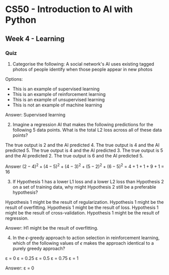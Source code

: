 # CS50 - Introduction to AI with Python

## Week 4 - Learning

### Quiz

1. Categorise the following: A social network's AI uses existing tagged photos of people identify when those people appear in new photos

Options:

- This is an example of supervised learning
- This is an example of reinforcement learning
- This is an example of unsupervised learning
- This is not an example of machine learning

Answer: Supervised learning

2. Imagine a regression AI that makes the following predictions for the following 5 data points. What is the total L2 loss across all of these data points?

The true output is 2 and the AI predicted 4.
The true output is 4 and the AI predicted 5.
The true output is 4 and the AI predicted 3.
The true output is 5 and the AI predicted 2.
The true output is 6 and the AI predicted 5.

Answer
$(2-4)^2 + (4-5)^2 + (4-3)^2 + (5-2)^2 + (6-5)^2$
= $4 + 1 + 1 + 9 + 1$
= $16$

3. If Hypothesis 1 has a lower L1 loss and a lower L2 loss than Hypothesis 2 on a set of training data, why might Hypothesis 2 still be a preferable hypothesis?

Hypothesis 1 might be the result of regularization.
Hypothesis 1 might be the result of overfitting.
Hypothesis 1 might be the result of loss.
Hypothesis 1 might be the result of cross-validation.
Hypothesis 1 might be the result of regression.

Answer:
H1 might be the result of overfitting.

4. In the $\epsilon$-greedy approach to action selection in reinforcement learning, which of the following values of $\epsilon$ makes the approach identical to a purely greedy approach?

ε = 0
ε = 0.25
ε = 0.5
ε = 0.75
ε = 1

Answer: ε = 0
